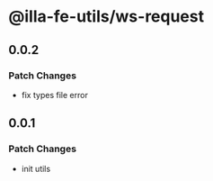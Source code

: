 # @illa-fe-utils/ws-request

## 0.0.2

### Patch Changes

- fix types file error

## 0.0.1

### Patch Changes

- init utils
